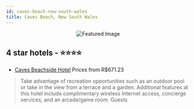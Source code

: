 ```yaml
---
id: caves-beach-new-south-wales
title: Caves Beach, New South Wales
---
```


<center><img src="https://i.travelapi.com/hotels/4000000/3130000/3124400/3124387/390e56e0_z.jpg" alt="Featured Image" /></center>


##  4 star hotels - ⭐️⭐️⭐️⭐️

-    [Caves Beachside Hotel](https://www.hurb.com/br/hotels/caves-beach/caves-beachside-hotel-JNP-JP867717?cmp=18055) Prices from R$671.23
   > Take advantage of recreation opportunities such as an outdoor pool or take in the view from a terrace and a garden. Additional features at this hotel include complimentary wireless Internet access, concierge services, and an arcade/game room. Guests 
